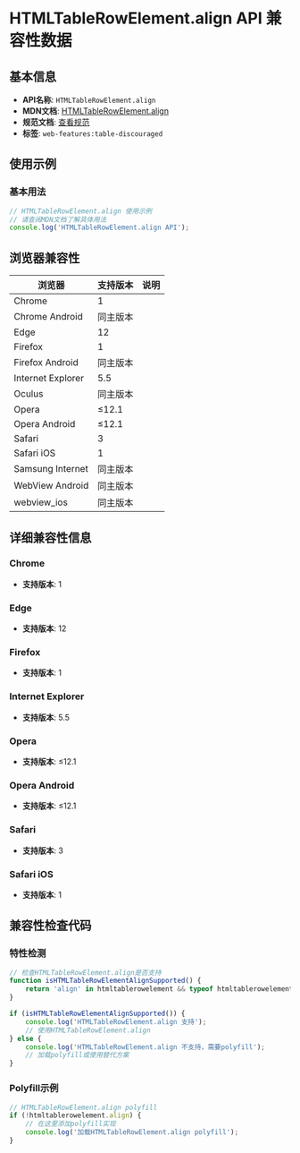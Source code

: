 # HTMLTableRowElement.align API 兼容性数据

## 基本信息

- **API名称**: `HTMLTableRowElement.align`
- **MDN文档**: [HTMLTableRowElement.align](https://developer.mozilla.org/docs/Web/API/HTMLTableRowElement/align)
- **规范文档**: [查看规范](https://html.spec.whatwg.org/multipage/obsolete.html#dom-tr-align)
- **标签**: `web-features:table-discouraged`

## 使用示例

### 基本用法

```javascript
// HTMLTableRowElement.align 使用示例
// 请查阅MDN文档了解具体用法
console.log('HTMLTableRowElement.align API');
```

## 浏览器兼容性

| 浏览器 | 支持版本 | 说明 |
|--------|----------|------|
| Chrome | 1 |  |
| Chrome Android | 同主版本 |  |
| Edge | 12 |  |
| Firefox | 1 |  |
| Firefox Android | 同主版本 |  |
| Internet Explorer | 5.5 |  |
| Oculus | 同主版本 |  |
| Opera | ≤12.1 |  |
| Opera Android | ≤12.1 |  |
| Safari | 3 |  |
| Safari iOS | 1 |  |
| Samsung Internet | 同主版本 |  |
| WebView Android | 同主版本 |  |
| webview_ios | 同主版本 |  |

## 详细兼容性信息

### Chrome

- **支持版本**: 1

### Edge

- **支持版本**: 12

### Firefox

- **支持版本**: 1

### Internet Explorer

- **支持版本**: 5.5

### Opera

- **支持版本**: ≤12.1

### Opera Android

- **支持版本**: ≤12.1

### Safari

- **支持版本**: 3

### Safari iOS

- **支持版本**: 1

## 兼容性检查代码

### 特性检测

```javascript
// 检查HTMLTableRowElement.align是否支持
function isHTMLTableRowElementAlignSupported() {
    return 'align' in htmltablerowelement && typeof htmltablerowelement.align === 'function';
}

if (isHTMLTableRowElementAlignSupported()) {
    console.log('HTMLTableRowElement.align 支持');
    // 使用HTMLTableRowElement.align
} else {
    console.log('HTMLTableRowElement.align 不支持，需要polyfill');
    // 加载polyfill或使用替代方案
}
```

### Polyfill示例

```javascript
// HTMLTableRowElement.align polyfill
if (!htmltablerowelement.align) {
    // 在这里添加polyfill实现
    console.log('加载HTMLTableRowElement.align polyfill');
}
```


